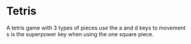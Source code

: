 # Tetris
A tetris game with 3 types of pieces
use the a and d keys to movement<br>
s is the superpower key when using the one square piece.
